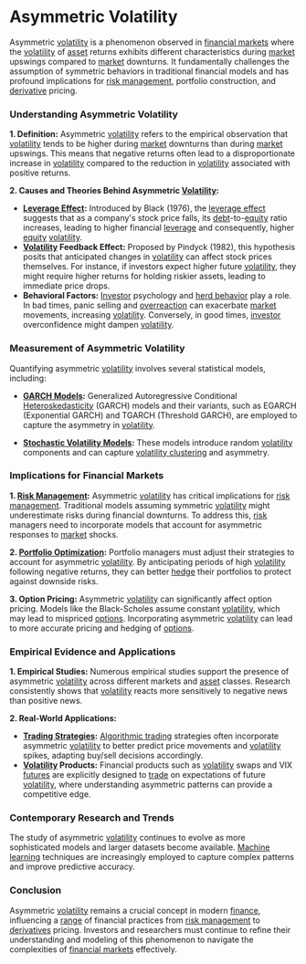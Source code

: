 # Asymmetric Volatility

Asymmetric [volatility](../v/volatility.md) is a phenomenon observed in [financial markets](../f/financial_market.md) where the [volatility](../v/volatility.md) of [asset](../a/asset.md) returns exhibits different characteristics during [market](../m/market.md) upswings compared to [market](../m/market.md) downturns. It fundamentally challenges the assumption of symmetric behaviors in traditional financial models and has profound implications for [risk management](../r/risk_management.md), portfolio construction, and [derivative](../d/derivative.md) pricing.

### Understanding Asymmetric Volatility

**1. Definition:**
Asymmetric [volatility](../v/volatility.md) refers to the empirical observation that [volatility](../v/volatility.md) tends to be higher during [market](../m/market.md) downturns than during [market](../m/market.md) upswings. This means that negative returns often lead to a disproportionate increase in [volatility](../v/volatility.md) compared to the reduction in [volatility](../v/volatility.md) associated with positive returns.

**2. Causes and Theories Behind Asymmetric [Volatility](../v/volatility.md):**

   - **[Leverage Effect](../l/leverage_effect_in_trading.md):** Introduced by Black (1976), the [leverage effect](../l/leverage_effect_in_trading.md) suggests that as a company's stock price falls, its [debt](../d/debt.md)-to-[equity](../e/equity.md) ratio increases, leading to higher financial [leverage](../l/leverage.md) and consequently, higher [equity](../e/equity.md) [volatility](../v/volatility.md).
   - **[Volatility](../v/volatility.md) Feedback Effect:** Proposed by Pindyck (1982), this hypothesis posits that anticipated changes in [volatility](../v/volatility.md) can affect stock prices themselves. For instance, if investors expect higher future [volatility](../v/volatility.md), they might require higher returns for holding riskier assets, leading to immediate price drops.
   - **Behavioral Factors:** [Investor](../i/investor.md) psychology and [herd behavior](../h/herd_behavior_in_trading.md) play a role. In bad times, panic selling and [overreaction](../o/overreaction.md) can exacerbate [market](../m/market.md) movements, increasing [volatility](../v/volatility.md). Conversely, in good times, [investor](../i/investor.md) overconfidence might dampen [volatility](../v/volatility.md).

### Measurement of Asymmetric Volatility

Quantifying asymmetric [volatility](../v/volatility.md) involves several statistical models, including:

- **[GARCH Models](../g/garch_models.md):** Generalized Autoregressive Conditional [Heteroskedasticity](../h/heteroskedasticity.md) (GARCH) models and their variants, such as EGARCH (Exponential GARCH) and TGARCH (Threshold GARCH), are employed to capture the asymmetry in [volatility](../v/volatility.md).
  
- **[Stochastic Volatility Models](../s/stochastic_volatility_models.md):** These models introduce random [volatility](../v/volatility.md) components and can capture [volatility clustering](../v/volatility_clustering.md) and asymmetry.

### Implications for Financial Markets

**1. [Risk Management](../r/risk_management.md):**
Asymmetric [volatility](../v/volatility.md) has critical implications for [risk management](../r/risk_management.md). Traditional models assuming symmetric [volatility](../v/volatility.md) might underestimate risks during financial downturns. To address this, [risk](../r/risk.md) managers need to incorporate models that account for asymmetric responses to [market](../m/market.md) shocks.

**2. [Portfolio Optimization](../p/portfolio_optimization.md):**
Portfolio managers must adjust their strategies to account for asymmetric [volatility](../v/volatility.md). By anticipating periods of high [volatility](../v/volatility.md) following negative returns, they can better [hedge](../h/hedge.md) their portfolios to protect against downside risks.

**3. Option Pricing:**
Asymmetric [volatility](../v/volatility.md) can significantly affect option pricing. Models like the Black-Scholes assume constant [volatility](../v/volatility.md), which may lead to mispriced [options](../o/options.md). Incorporating asymmetric [volatility](../v/volatility.md) can lead to more accurate pricing and hedging of [options](../o/options.md).

### Empirical Evidence and Applications

**1. Empirical Studies:**
Numerous empirical studies support the presence of asymmetric [volatility](../v/volatility.md) across different markets and [asset](../a/asset.md) classes. Research consistently shows that [volatility](../v/volatility.md) reacts more sensitively to negative news than positive news.

**2. Real-World Applications:**

   - **[Trading Strategies](../t/trading_strategies.md):** [Algorithmic trading](../a/algorithmic_trading.md) strategies often incorporate asymmetric [volatility](../v/volatility.md) to better predict price movements and [volatility](../v/volatility.md) spikes, adapting buy/sell decisions accordingly.
   - **[Volatility](../v/volatility.md) Products:** Financial products such as [volatility](../v/volatility.md) swaps and VIX [futures](../f/futures.md) are explicitly designed to [trade](../t/trade.md) on expectations of future [volatility](../v/volatility.md), where understanding asymmetric patterns can provide a competitive edge.

### Contemporary Research and Trends
The study of asymmetric [volatility](../v/volatility.md) continues to evolve as more sophisticated models and larger datasets become available. [Machine learning](../m/machine_learning.md) techniques are increasingly employed to capture complex patterns and improve predictive accuracy.

### Conclusion
Asymmetric [volatility](../v/volatility.md) remains a crucial concept in modern [finance](../f/finance.md), influencing a [range](../r/range.md) of financial practices from [risk management](../r/risk_management.md) to [derivatives](../d/derivatives.md) pricing. Investors and researchers must continue to refine their understanding and modeling of this phenomenon to navigate the complexities of [financial markets](../f/financial_market.md) effectively.